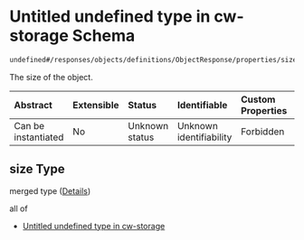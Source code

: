 # Untitled undefined type in cw-storage Schema

```txt
undefined#/responses/objects/definitions/ObjectResponse/properties/size
```

The size of the object.

| Abstract            | Extensible | Status         | Identifiable            | Custom Properties | Additional Properties | Access Restrictions | Defined In                                                         |
| :------------------ | :--------- | :------------- | :---------------------- | :---------------- | :-------------------- | :------------------ | :----------------------------------------------------------------- |
| Can be instantiated | No         | Unknown status | Unknown identifiability | Forbidden         | Allowed               | none                | [cw-storage.json\*](schema/cw-storage.json "open original schema") |

## size Type

merged type ([Details](cw-storage-responses-objectsresponse-definitions-objectresponse-properties-size.md))

all of

*   [Untitled undefined type in cw-storage](cw-storage-responses-objectsresponse-definitions-objectresponse-properties-size-allof-0.md "check type definition")
